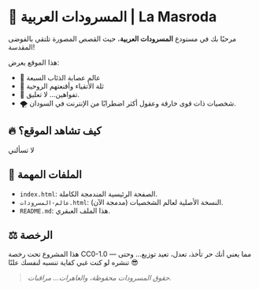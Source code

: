 
# 🌌 المسرودات العربية | La Masroda

مرحبًا بك في مستودع **المسرودات العربية**، حيث القصص المصورة تلتقي بالفوضى المقدسة!

هذا الموقع يعرض:

- 🐺 عالم عصابة الذئاب السبعة
- 👳 ثلة الأتقياء وأقنعتهم الروحية
- 🤡 تفواهين... لا تعليق.
- 🌪️ شخصيات ذات قوى خارقة وعقول أكثر اضطرابًا من الإنترنت في السودان.

## 🔥 كيف تشاهد الموقع؟
لا تسألني

## 🧱 الملفات المهمة
- `index.html`: الصفحة الرئيسية المندمجة الكاملة.
- `عالم-المسرودات.html`: النسخة الأصلية لعالم الشخصيات (مدمجة الآن).
- `README.md`: هذا الملف العبقري.

## ⚖️ الرخصة
هذا المشروع تحت رخصة CC0-1.0 — مما يعني أنك حر تأخذ، تعدل، تعيد توزيع... وحتى تنشره لو كنت غبي كفاية تنسبه لنفسك علنًا 😎

> *حقوق المسرودات محفوظة، والعاهرات... مراقبات.*
